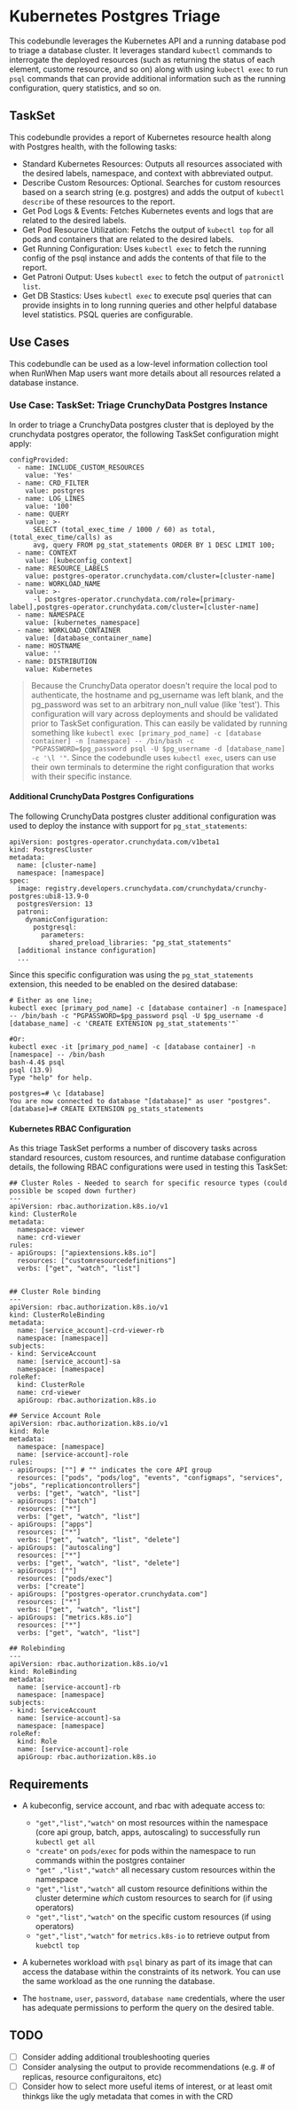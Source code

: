 # Kubernetes Postgres Triage
This codebundle leverages the Kubernetes API and a running database pod to triage a database cluster. It leverages standard `kubectl` commands to interrogate the deployed resources (such as returning the status of each element, custome resource, and so on) along with using `kubectl exec` to run `psql` commands that can provide additional information such as the running configuration, query statistics, and so on.   

## TaskSet
This codebundle provides a report of Kubernetes resource health along with Postgres health, with the following tasks:  
- Standard Kubernetes Resources: Outputs all resources associated with the desired labels, namespace, and context with abbreviated output. 
- Describe Custom Resources: Optional. Searches for custom resources based on a search string (e.g. postgres) and adds the output of `kubectl describe` of these resources to the report. 
- Get Pod Logs & Events: Fetches Kubernetes events and logs that are related to the desired labels. 
- Get Pod Resource Utilization: Fetchs the output of `kubectl top` for all pods and containers that are related to the desired labels. 
- Get Running Configuration: Uses `kubectl exec` to fetch the running config of the psql instance and adds the contents of that file to the report. 
- Get Patroni Output: Uses `kubectl exec` to fetch the output of `patronictl list`. 
- Get DB Stastics: Uses `kubectl exec` to execute psql queries that can provide insights in to long running queries and other helpful database level statistics. PSQL queries are configurable.  


## Use Cases
This codebundle can be used as a low-level information collection tool when RunWhen Map users want more details about all resources related a database instance.

### Use Case: TaskSet: Triage CrunchyData Postgres Instance
In order to triage a CrunchyData postgres cluster that is deployed by the crunchydata postgres operator, the following TaskSet configuration might apply:

```
configProvided:
  - name: INCLUDE_CUSTOM_RESOURCES
    value: 'Yes'
  - name: CRD_FILTER
    value: postgres
  - name: LOG_LINES
    value: '100'
  - name: QUERY
    value: >-
      SELECT (total_exec_time / 1000 / 60) as total, (total_exec_time/calls) as
      avg, query FROM pg_stat_statements ORDER BY 1 DESC LIMIT 100;
  - name: CONTEXT
    value: [kubeconfig_context]
  - name: RESOURCE_LABELS
    value: postgres-operator.crunchydata.com/cluster=[cluster-name]
  - name: WORKLOAD_NAME
    value: >-
      -l postgres-operator.crunchydata.com/role=[primary-label],postgres-operator.crunchydata.com/cluster=[cluster-name]
  - name: NAMESPACE
    value: [kubernetes_namespace]
  - name: WORKLOAD_CONTAINER
    value: [database_container_name]
  - name: HOSTNAME
    value: ''
  - name: DISTRIBUTION
    value: Kubernetes

```
> Because the CrunchyData operator doesn't require the local pod to authenticate, the hostname  and pg_username was left blank, and the pg_password was set to an arbitrary non_null value (like 'test'). This configuration will vary across deployments and should be validated prior to TaskSet configuration. This can easily be validated by running something like `kubectl exec [primary_pod_name] -c [database container] -n [namespace] -- /bin/bash -c "PGPASSWORD=$pg_password psql -U $pg_username -d [database_name] -c '\l '"`. Since the codebundle uses `kubectl exec`, users can use their own terminals to determine the right configuration that works with their specific instance. 

#### Additional CrunchyData Postgres Configurations
The following CrunchyData postgres cluster additional configuration was used to deploy the instance with support for `pg_stat_statements`: 

```
apiVersion: postgres-operator.crunchydata.com/v1beta1
kind: PostgresCluster
metadata:
  name: [cluster-name]
  namespace: [namespace]
spec:
  image: registry.developers.crunchydata.com/crunchydata/crunchy-postgres:ubi8-13.9-0
  postgresVersion: 13
  patroni:
    dynamicConfiguration:
      postgresql:
        parameters:
          shared_preload_libraries: "pg_stat_statements"
  [additional instance configuration]
  ...
```

Since this specific configuration was using the `pg_stat_statements` extension, this needed to be enabled on the desired database: 
```
# Either as one line; 
kubectl exec [primary_pod_name] -c [database container] -n [namespace] -- /bin/bash -c "PGPASSWORD=$pg_password psql -U $pg_username -d [database_name] -c 'CREATE EXTENSION pg_stat_statements'"`

#Or: 
kubectl exec -it [primary_pod_name] -c [database container] -n [namespace] -- /bin/bash
bash-4.4$ psql 
psql (13.9)
Type "help" for help.

postgres=# \c [database]
You are now connected to database "[database]" as user "postgres".
[database]=# CREATE EXTENSION pg_stats_statements
```
#### Kubernetes RBAC Configuration
As this triage TaskSet performs a number of discovery tasks across standard resources, custom resources, and runtime database configuration details, the following RBAC configurations were used in testing this TaskSet: 
```
## Cluster Roles - Needed to search for specific resource types (could possible be scoped down further)
---
apiVersion: rbac.authorization.k8s.io/v1
kind: ClusterRole
metadata:
  namespace: viewer
  name: crd-viewer
rules:
- apiGroups: ["apiextensions.k8s.io"]
  resources: ["customresourcedefinitions"]
  verbs: ["get", "watch", "list"]


## Cluster Role binding
---
apiVersion: rbac.authorization.k8s.io/v1
kind: ClusterRoleBinding
metadata:
  name: [service_account]-crd-viewer-rb
  namespace: [namespace]]
subjects:
- kind: ServiceAccount
  name: [service_account]-sa
  namespace: [namespace]
roleRef:
  kind: ClusterRole
  name: crd-viewer
  apiGroup: rbac.authorization.k8s.io

## Service Account Role
apiVersion: rbac.authorization.k8s.io/v1
kind: Role
metadata:
  namespace: [namespace]
  name: [service-account]-role
rules:
- apiGroups: [""] # "" indicates the core API group
  resources: ["pods", "pods/log", "events", "configmaps", "services", "jobs", "replicationcontrollers"]
  verbs: ["get", "watch", "list"]
- apiGroups: ["batch"]
  resources: ["*"]
  verbs: ["get", "watch", "list"]
- apiGroups: ["apps"]
  resources: ["*"]
  verbs: ["get", "watch", "list", "delete"]
- apiGroups: ["autoscaling"]
  resources: ["*"]
  verbs: ["get", "watch", "list", "delete"]
- apiGroups: [""] 
  resources: ["pods/exec"]
  verbs: ["create"]
- apiGroups: ["postgres-operator.crunchydata.com"]
  resources: ["*"]
  verbs: ["get", "watch", "list"]
- apiGroups: ["metrics.k8s.io"]
  resources: ["*"]
  verbs: ["get", "watch", "list"]

## Rolebinding
---
apiVersion: rbac.authorization.k8s.io/v1
kind: RoleBinding
metadata:
  name: [service-account]-rb
  namespace: [namespace]
subjects:
- kind: ServiceAccount
  name: [service-account]-sa
  namespace: [namespace]
roleRef:
  kind: Role
  name: [service-account]-role
  apiGroup: rbac.authorization.k8s.io

```

## Requirements
- A kubeconfig, service account, and rbac with adequate access to: 
    - `"get","list","watch"` on most resources within the namespace (core api group, batch, apps, autoscaling) to successfully run `kubectl get all`
    - `"create"` on `pods/exec` for pods within the namespace to run commands within the postgres container
    - `"get" ,"list","watch"` all necessary custom resources within the namespace
    - `"get","list","watch"` all custom resource definitions within the cluster determine *which* custom resources to search for (if using operators)
    - `"get","list","watch"` on the specific custom resources (if using operators)
    - `"get","list","watch"` for `metrics.k8s-io` to retrieve output from `kuebctl top`

- A kubernetes workload with `psql` binary as part of its image that can access the database within the constraints of its network. You can use the same workload as the one running the database.
- The `hostname`, `user`, `password`, `database name` credentials, where the user has adequate permissions to perform the query on the desired table.

## TODO
- [ ] Consider adding additional troubleshooting queries 
- [ ] Consider analysing the output to provide recommendations (e.g. # of replicas, resource configuraitons, etc)
- [ ] Consider how to select more useful items of interest, or at least omit thinkgs like the ugly metadata that comes in with the CRD
